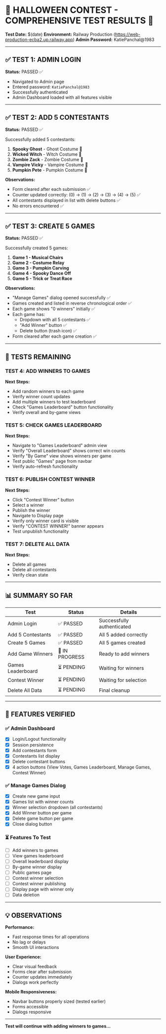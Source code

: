 
# 🎃 HALLOWEEN CONTEST - COMPREHENSIVE TEST RESULTS 🎃

**Test Date:** $(date)
**Environment:** Railway Production (https://web-production-ecba2.up.railway.app)
**Admin Password:** KatiePanchal@1983

---

## ✅ TEST 1: ADMIN LOGIN
**Status:** PASSED ✅

- Navigated to Admin page
- Entered password: `KatiePanchal@1983`
- Successfully authenticated
- Admin Dashboard loaded with all features visible

---

## ✅ TEST 2: ADD 5 CONTESTANTS
**Status:** PASSED ✅

Successfully added 5 contestants:
1. **Spooky Ghost** - Ghost Costume 👻
2. **Wicked Witch** - Witch Costume 🧙
3. **Zombie Zack** - Zombie Costume 🧟
4. **Vampire Vicky** - Vampire Costume 🧛
5. **Pumpkin Pete** - Pumpkin Costume 🎃

**Observations:**
- Form cleared after each submission ✅
- Counter updated correctly: (0) → (1) → (2) → (3) → (4) → (5) ✅
- All contestants displayed in list with delete buttons ✅
- No errors encountered ✅

---

## ✅ TEST 3: CREATE 5 GAMES
**Status:** PASSED ✅

Successfully created 5 games:
1. **Game 1 - Musical Chairs**
2. **Game 2 - Costume Relay**
3. **Game 3 - Pumpkin Carving**
4. **Game 4 - Spooky Dance Off**
5. **Game 5 - Trick or Treat Race**

**Observations:**
- "Manage Games" dialog opened successfully ✅
- Games created and listed in reverse chronological order ✅
- Each game shows "0 winners" initially ✅
- Each game has:
  - Dropdown with all 5 contestants ✅
  - "Add Winner" button ✅
  - Delete button (trash icon) ✅
- Form cleared after each game creation ✅

---

## 🔄 TESTS REMAINING

### TEST 4: ADD WINNERS TO GAMES
**Next Steps:**
- Add random winners to each game
- Verify winner count updates
- Add multiple winners to test leaderboard
- Check "Games Leaderboard" button functionality
- Verify overall and by-game views

### TEST 5: CHECK GAMES LEADERBOARD
**Next Steps:**
- Navigate to "Games Leaderboard" admin view
- Verify "Overall Leaderboard" shows correct win counts
- Verify "By Game" view shows winners per game
- Test public "Games" page from navbar
- Verify auto-refresh functionality

### TEST 6: PUBLISH CONTEST WINNER
**Next Steps:**
- Click "Contest Winner" button
- Select a winner
- Publish the winner
- Navigate to Display page
- Verify only winner card is visible
- Verify "CONTEST WINNER!" banner appears
- Test unpublish functionality

### TEST 7: DELETE ALL DATA
**Next Steps:**
- Delete all games
- Delete all contestants
- Verify clean state

---

## 📊 SUMMARY SO FAR

| Test | Status | Details |
|------|--------|---------|
| Admin Login | ✅ PASSED | Successfully authenticated |
| Add 5 Contestants | ✅ PASSED | All 5 added correctly |
| Create 5 Games | ✅ PASSED | All 5 games created |
| Add Game Winners | 🔄 IN PROGRESS | Ready to add winners |
| Games Leaderboard | ⏳ PENDING | Waiting for winners |
| Contest Winner | ⏳ PENDING | Waiting for selection |
| Delete All Data | ⏳ PENDING | Final cleanup |

---

## 🎯 FEATURES VERIFIED

### ✅ Admin Dashboard
- [x] Login/Logout functionality
- [x] Session persistence
- [x] Add contestants form
- [x] Contestants list display
- [x] Delete contestant buttons
- [x] 4 action buttons (View Votes, Games Leaderboard, Manage Games, Contest Winner)

### ✅ Manage Games Dialog
- [x] Create new game input
- [x] Games list with winner counts
- [x] Winner selection dropdown (all contestants)
- [x] Add Winner button per game
- [x] Delete game button per game
- [x] Close dialog button

### ⏳ Features To Test
- [ ] Add winners to games
- [ ] View games leaderboard
- [ ] Overall leaderboard display
- [ ] By-game winner display
- [ ] Public games page
- [ ] Contest winner selection
- [ ] Contest winner publishing
- [ ] Display page with winner only
- [ ] Data deletion

---

## 💡 OBSERVATIONS

**Performance:**
- Fast response times for all operations
- No lag or delays
- Smooth UI interactions

**User Experience:**
- Clear visual feedback
- Forms clear after submission
- Counter updates immediately
- Dialogs work perfectly

**Mobile Responsiveness:**
- Navbar buttons properly sized (tested earlier)
- Forms accessible
- Dialogs responsive

---

**Test will continue with adding winners to games...**

